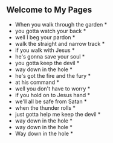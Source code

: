 ## Welcome to My Pages

* When you walk through the garden *
* you gotta watch your back *
* well I beg your pardon *
* walk the straight and narrow track *
* if you walk with Jesus *
* he's gonna save your soul *
* you gotta keep the devil *
* way down in the hole *
* he's got the fire and the fury *
* at his command *
* well you don't have to worry *
* if you hold on to Jesus hand *
* we'll all be safe from Satan *
* when the thunder rolls *
* just gotta help me keep the devil *
* way down in the hole *
* way down in the hole *
* Way down in the hole *
